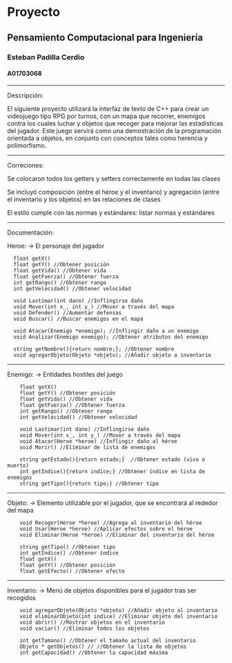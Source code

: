 # Proyecto
## Pensamiento Computacional para Ingeniería
### Esteban Padilla Cerdio
#### A01703068

---------------------------------------------------------

Descripción:

El siguiente proyecto utilizará la interfaz de texto de C++ para crear un videojuego tipo RPG por turnos, con un mapa que recorrer, enemigos contra los cuales luchar y objetos que recoger para mejorar las estadísticas del jugador. Este juego servirá como una demostración de la programación orientada a objetos, en conjunto con conceptos tales como herencia y polimorfismo. 

---------------------------------------------------------

Correciones:

Se colocaron todos los getters y setters correctamente en todas las clases

Se incluyó composición (entre el héroe y el inventario) y agregación (entre el inventario y los objetos) en las relaciones de clases

El estilo cumple con las normas y estándares: listar normas y estándares

---------------------------------------------------------

Documentación:


  Heroe: -> El personaje del jugador
  
      float getX()
      float getY() //Obtener posición
      float getVida() //Obtener vida
      float getFuerza() //Obtener fuerza
      int getRango() //Obtener rango
      int getVelocidad() //Obtener velocidad

      void Lastimar(int dano) //Inflingirse daño
      void Mover(int x_, int y_) //Mover a través del mapa
      void Defender() //Aumentar defensas
      void Buscar() //Buscar enemigos en el mapa

      void Atacar(Enemigo *enemigo); //Inflingir daño a un enemigo
      void Analizar(Enemigo enemigo); //Obtener atributos del enemigo

      string getNombre(){return nombre;}; //Obtener nombre
      void agregarObjeto(Objeto *objeto); //Añadir objeto a inventario
      
  ----------------------------
  
  Enemigo: -> Entidades hostiles del juego
  
        float getX()
        float getY() //Obtener posición
        float getVida() //Obtener vida
        float getFuerza() //Obtener fuerza
        int getRango() //Obtener rango
        int getVelocidad() //Obtener velocidad

        void Lastimar(int dano) //Inflingirse daño
        void Mover(int x_, int y_) //Mover a través del mapa
        void Atacar(Heroe *heroe) //Inflingir daño al héroe
        void Morir() //Eliminar de lista de enemigos

        string getEstado(){return estado;}  //Obtener estado (vivo o muerto)
        int getIndice(){return indice;} //Obtener índice en lista de enemigos
        string getTipo(){return tipo;} //Obtener tipo
        
  ----------------------------      
  
  Objeto: -> Elemento utilizable por el jugador, que se encontrará al rededor del mapa
  
        void Recoger(Heroe *heroe) //Agrega al inventario del héroe
        void Usar(Heroe *heroe) //Aplicar efectos sobre el héroe
        void Eliminar(Heroe *heroe) //Eliminar del inventario del héroe

        string getTipo() //Obtener tipo
        int getIndice() //Obtener índice
        float getX()
        float getY() //Obtener posición
        float getEfecto() //Obtener efecto
   
  ---------------------------- 
  
  Inventario: -> Menú de objetos disponibles para el jugador tras ser recogidos
  
        void agregarObjeto(Objeto *objeto) //Añadir objeto al inventario
        void eliminarObjeto(int indice) //Eliminar objeto del inventario
        void abrir() //Mostrar objetos en el inventario
        void vaciar() //Eliminar todos los objetos

        int getTamano() //Obtener el tamaño actual del inventario
        Objeto * getObjetos() // //Obtener la lista de objetos
        int getCapacidad() //Obtener la capacidad máxima

